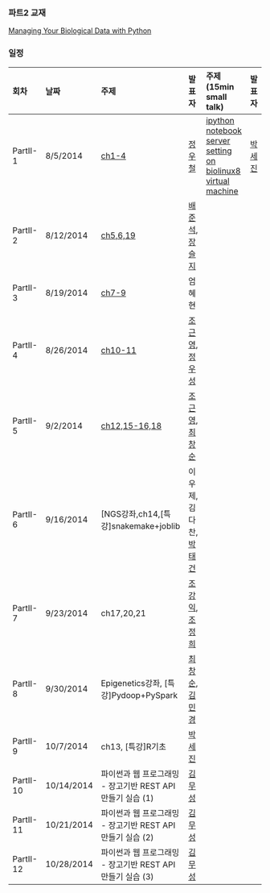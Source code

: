 
### 파트2 교재
[Managing Your Biological Data with Python](http://www.crcpress.com/product/isbn/9781439880937)

### 일정

|회차	    |날짜	   |주제	                                                    |발표자	|주제 (15min small talk)           | 발표자  |
|:---	    |:---	   |:---	                                                    |:---	|:---                              |:---  |
|PartII-1    |8/5/2014  |[ch1-4](d01.md) 	    | [정우철](https://www.facebook.com/juczest) |   [ipython notebook server setting on biolinux8 virtual machine ](d01.md#2._Ipython_notebook_server_setting_on_Biolinux_8_virtual_machine) | [박세진](https://www.facebook.com/sejin.park.794) |
|PartII-2    |8/12/2014  |[ch5,6,19](d02.md)  | [배준석](https://www.facebook.com/PeterJSBae), [장슬지](https://www.facebook.com/seulji.chang.5)  |  |  |
|PartII-3    |8/19/2014  |[ch7-9](d03.md)  | 엄혜현 |  |  |
|PartII-4    |8/26/2014  |[ch10-11](d04.md)  | [조근영](https://www.facebook.com/re4lfl0w),  [정우성](https://www.facebook.com/woosung.chung.52)  |  |  |
|PartII-5    |9/2/2014   |[ch12,15-16,18](d05.md)  | [조근영](https://www.facebook.com/re4lfl0w),[최창순](https://www.facebook.com/changsoon.choi.3) |  |  |
|PartII-6    |9/16/2014  |[NGS강좌,ch14,[특강]snakemake+joblib  | 이우제, 김다찬, [박태건](https://www.facebook.com/xarus01) |  |  |
|PartII-7    |9/23/2014  |ch17,20,21  | [조강익](https://www.facebook.com/kangik), [조정희](https://www.facebook.com/jeonghee.jo.37)  |  |  |
|PartII-8    |9/30/2014  |Epigenetics강좌, [특강]Pydoop+PySpark  | [최창순](https://www.facebook.com/changsoon.choi.3), [김민경](https://www.facebook.com/mk.kim.904) |  |  |
|PartII-9    |10/7/2014  |ch13, [특강]R기초  | [박세진](https://www.facebook.com/sejin.park.794) |  |  |
|PartII-10   |10/14/2014  | 파이썬과 웹 프로그래밍 - 장고기반  REST API 만들기 실습 (1) | [김무성](https://www.facebook.com/moodern) |  |  |
|PartII-11   |10/21/2014  | 파이썬과 웹 프로그래밍 - 장고기반  REST API 만들기 실습 (2) | [김무성](https://www.facebook.com/moodern) |  |  |
|PartII-12   |10/28/2014  | 파이썬과 웹 프로그래밍 - 장고기반  REST API 만들기 실습 (3) | [김무성](https://www.facebook.com/moodern) |  |  |


